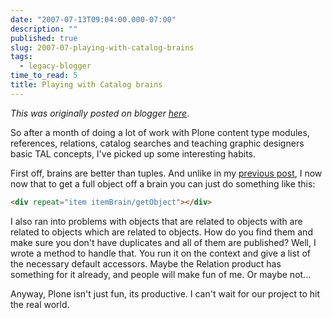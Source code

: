 ```yaml
---
date: "2007-07-13T09:04:00.000-07:00"
description: ""
published: true
slug: 2007-07-playing-with-catalog-brains
tags:
  - legacy-blogger
time_to_read: 5
title: Playing with Catalog brains
---
```


_This was originally posted on blogger [here](https://pydanny.blogspot.com/2007/07/playing-with-catalog-brains.html)_.

So after a month of doing a lot of work with Plone content type modules, references, relations, catalog searches and teaching graphic designers basic TAL concepts, I've picked up some interesting habits.

First off, brains are better than tuples. And unlike in my [previous post](/posts/2007-06-thought-on-methods-in-plone), I now now that to get a full object off a brain you can just do something like this:

```html
<div repeat="item itemBrain/getObject"></div>
```

I also ran into problems with objects that are related to objects with are related to objects which are related to objects. How do you find them and make sure you don't have duplicates and all of them are published? Well, I wrote a method to handle that. You run it on the context and give a list of the necessary default accessors. Maybe the Relation product has something for it already, and people will make fun of me. Or maybe not...

Anyway, Plone isn't just fun, its productive. I can't wait for our project to hit the real world.
